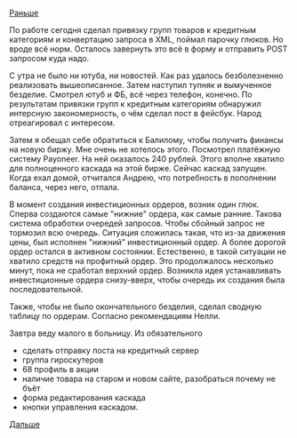 [Раньше](2018.06.05.md)

По работе сегодня сделал привязку групп товаров к кредитным категориям и конвертацию запроса в XML, поймал парочку глюков. Но вроде всё норм. Осталось завернуть это всё в форму и отправить POST запросом куда надо.

С утра не было ни ютуба, ни новостей. Как раз удалось безболезненно реализовать вышеописанное. Затем наступил тупняк и вымученное безделие.
Смотрел ютуб и ФБ, всё через телефон, конечно.
По результатам привязки групп к кредитным категориям обнаружил интерсную закономерность, о чём сделал пост в фейсбук. Народ отреагировал с интересом.

Затем я обещал себе обратиться к Балилому, чтобы получить финансы на новую биржу. Мне очень не хотелось этого. Посмотрел платёжную систему Payoneer. На ней оказалось 240 рублей. Этого вполне хватило для полноценного каскада на этой бирже. Сейчас каскад запущен. Когда ехал домой, отчитался Андрею, что потребность в пополнении баланса, через него, отпала.

В момент создания инвестиционных ордеров, возник один глюк. Сперва создаются самые "нижние" ордера, как самые ранние. Такова система обработки очередей запросов. Чтобы сбойный запрос не тормозил всю очередь.
Ситуация сложилась такая, что из-за движения цены, был исполнен "нижний" инвестиционный ордер. А более дорогой ордер остался в активном состоянии. Естественно, в такой ситуации не хватило средств на профитный ордер. Это продолжалось несколько минут, пока не сработал верхний ордер.
Возникла идея устанавливать инвестиционные ордера снизу-вверх, чтобы очередь их создания была последовательной.

Также, чтобы не было окончательного безделия, сделал сводную таблицу по ордерам. Согласно рекомендациям Нелли.

Завтра веду малого в больницу.
Из обязательного
  - сделать отправку поста на кредитный сервер
  - группа гироскутеров
  - 68 профиль в акции
  - наличие товара на старом и новом сайте, разобраться почему не бъёт
  - форма редактирования каскада
  - кнопки управления каскадом.

[Дальше](2018.06.07.md)